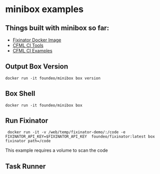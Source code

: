 # minibox examples

## Things built with minibox so far:

* [Fixinator Docker Image](https://hub.docker.com/r/foundeo/fixinator)
* [CFML CI Tools](https://github.com/foundeo/cfml-ci-tools)
* [CFML CI Examples](https://github.com/foundeo/cfml-ci-examples)

## Output Box Version

    docker run -it foundeo/minibox box version

## Box Shell

    docker run -it foundeo/minibox box

## Run Fixinator

     docker run -it -v /web/temp/fixinator-demo/:/code -e FIXINATOR_API_KEY=$FIXINATOR_API_KEY  foundeo/fixinator:latest box fixinator path=/code

This example requires a volume to scan the code

## Task Runner


